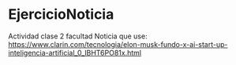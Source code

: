 # EjercicioNoticia
Actividad clase 2 facultad
Noticia que use: https://www.clarin.com/tecnologia/elon-musk-fundo-x-ai-start-up-inteligencia-artificial_0_lBHT6PO81x.html
